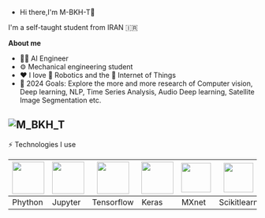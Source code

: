 - Hi there,I'm M-BKH-T👋  





I'm a self-taught student from IRAN 🇮🇷

 **About me** 
- 👨‍💻 AI Engineer 
- ⚙️ Mechanical engineering student
- ❤ I love 🤖 Robotics and the 🛜 Internet of Things
- 🥅 2024 Goals: Explore the more and more research of Computer vision, Deep learning, NLP, Time Series Analysis, Audio Deep learning, Satellite Image Segmentation etc.


![M_BKH_T](https://github-readme-stats.vercel.app/api?username=M-BKH-T&show_icons=true&theme=dark)
---
⚡ Technologies I use

<img src="python.jpeg" width="65" /> | <img src="jupyter.png" width="65" /> | <img src="tensorflow.png" width="65" /> | <img src="keras.png" width="65" /> | <img src="mxnet.png" width="60" /> | <img src="scikitlearn.png" width="60" />
--- | --- | --- | --- | --- | --- |
Phython | Jupyter | Tensorflow | Keras | MXnet | Scikitlearn
